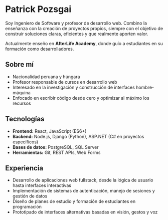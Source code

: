 # Patrick Pozsgai

Soy Ingeniero de Software y profesor de desarrollo web. Combino la enseñanza con la creación de proyectos propios, siempre con el objetivo de construir soluciones claras, eficientes y que realmente aporten valor.  

Actualmente enseño en **AfterLife Academy**, donde guío a estudiantes en su formación como desarrolladores.  

## Sobre mí
- Nacionalidad peruana y húngara  
- Profesor responsable de cursos en desarrollo web  
- Interesado en la investigación y construcción de interfaces hombre-máquina  
- Enfocado en escribir código desde cero y optimizar al máximo los recursos  

## Tecnologías
- **Frontend:** React, JavaScript (ES6+) 
- **Backend:** Node.js, Django (Python), ASP.NET (C# en proyectos específicos)  
- **Bases de datos:** PostgreSQL, SQL Server  
- **Herramientas:** Git, REST APIs, Web Forms  

## Experiencia
- Desarrollo de aplicaciones web fullstack, desde la lógica de usuario hasta interfaces interactivas  
- Implementación de sistemas de autenticación, manejo de sesiones y gestión de datos  
- Diseño de planes de estudio y formación de estudiantes en programación  
- Prototipado de interfaces alternativas basadas en visión, gestos y voz  

